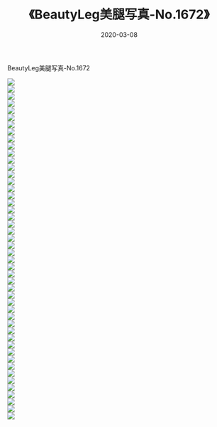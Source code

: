 ﻿---
layout: post
title:  《BeautyLeg美腿写真-No.1672》
date:   2020-03-08
img: http://img.660000.xyz/Sharelink/网络美图/2020/BeautyLeg美腿写真-No.1672/000.jpg
categories: [美女, 清纯, 唯美]
---

BeautyLeg美腿写真-No.1672

  ![](http://img.660000.xyz/Sharelink/网络美图/2020/BeautyLeg美腿写真-No.1672/001.jpg) <br> ![](http://img.660000.xyz/Sharelink/网络美图/2020/BeautyLeg美腿写真-No.1672/002.jpg) <br> ![](http://img.660000.xyz/Sharelink/网络美图/2020/BeautyLeg美腿写真-No.1672/003.jpg) <br> ![](http://img.660000.xyz/Sharelink/网络美图/2020/BeautyLeg美腿写真-No.1672/004.jpg) <br> ![](http://img.660000.xyz/Sharelink/网络美图/2020/BeautyLeg美腿写真-No.1672/005.jpg) <br> ![](http://img.660000.xyz/Sharelink/网络美图/2020/BeautyLeg美腿写真-No.1672/006.jpg) <br> ![](http://img.660000.xyz/Sharelink/网络美图/2020/BeautyLeg美腿写真-No.1672/007.jpg) <br> ![](http://img.660000.xyz/Sharelink/网络美图/2020/BeautyLeg美腿写真-No.1672/008.jpg) <br> ![](http://img.660000.xyz/Sharelink/网络美图/2020/BeautyLeg美腿写真-No.1672/009.jpg) <br> ![](http://img.660000.xyz/Sharelink/网络美图/2020/BeautyLeg美腿写真-No.1672/010.jpg) <br> ![](http://img.660000.xyz/Sharelink/网络美图/2020/BeautyLeg美腿写真-No.1672/011.jpg) <br> ![](http://img.660000.xyz/Sharelink/网络美图/2020/BeautyLeg美腿写真-No.1672/012.jpg) <br> ![](http://img.660000.xyz/Sharelink/网络美图/2020/BeautyLeg美腿写真-No.1672/013.jpg) <br> ![](http://img.660000.xyz/Sharelink/网络美图/2020/BeautyLeg美腿写真-No.1672/014.jpg) <br> ![](http://img.660000.xyz/Sharelink/网络美图/2020/BeautyLeg美腿写真-No.1672/015.jpg) <br> ![](http://img.660000.xyz/Sharelink/网络美图/2020/BeautyLeg美腿写真-No.1672/016.jpg) <br> ![](http://img.660000.xyz/Sharelink/网络美图/2020/BeautyLeg美腿写真-No.1672/017.jpg) <br> ![](http://img.660000.xyz/Sharelink/网络美图/2020/BeautyLeg美腿写真-No.1672/018.jpg) <br> ![](http://img.660000.xyz/Sharelink/网络美图/2020/BeautyLeg美腿写真-No.1672/019.jpg) <br> ![](http://img.660000.xyz/Sharelink/网络美图/2020/BeautyLeg美腿写真-No.1672/020.jpg) <br> ![](http://img.660000.xyz/Sharelink/网络美图/2020/BeautyLeg美腿写真-No.1672/021.jpg) <br> ![](http://img.660000.xyz/Sharelink/网络美图/2020/BeautyLeg美腿写真-No.1672/022.jpg) <br> ![](http://img.660000.xyz/Sharelink/网络美图/2020/BeautyLeg美腿写真-No.1672/023.jpg) <br> ![](http://img.660000.xyz/Sharelink/网络美图/2020/BeautyLeg美腿写真-No.1672/024.jpg) <br> ![](http://img.660000.xyz/Sharelink/网络美图/2020/BeautyLeg美腿写真-No.1672/025.jpg) <br> ![](http://img.660000.xyz/Sharelink/网络美图/2020/BeautyLeg美腿写真-No.1672/026.jpg) <br> ![](http://img.660000.xyz/Sharelink/网络美图/2020/BeautyLeg美腿写真-No.1672/027.jpg) <br> ![](http://img.660000.xyz/Sharelink/网络美图/2020/BeautyLeg美腿写真-No.1672/028.jpg) <br> ![](http://img.660000.xyz/Sharelink/网络美图/2020/BeautyLeg美腿写真-No.1672/029.jpg) <br> ![](http://img.660000.xyz/Sharelink/网络美图/2020/BeautyLeg美腿写真-No.1672/030.jpg) <br> ![](http://img.660000.xyz/Sharelink/网络美图/2020/BeautyLeg美腿写真-No.1672/031.jpg) <br> ![](http://img.660000.xyz/Sharelink/网络美图/2020/BeautyLeg美腿写真-No.1672/032.jpg) <br> ![](http://img.660000.xyz/Sharelink/网络美图/2020/BeautyLeg美腿写真-No.1672/033.jpg) <br> ![](http://img.660000.xyz/Sharelink/网络美图/2020/BeautyLeg美腿写真-No.1672/034.jpg) <br> ![](http://img.660000.xyz/Sharelink/网络美图/2020/BeautyLeg美腿写真-No.1672/035.jpg) <br> ![](http://img.660000.xyz/Sharelink/网络美图/2020/BeautyLeg美腿写真-No.1672/036.jpg) <br> ![](http://img.660000.xyz/Sharelink/网络美图/2020/BeautyLeg美腿写真-No.1672/037.jpg) <br> ![](http://img.660000.xyz/Sharelink/网络美图/2020/BeautyLeg美腿写真-No.1672/038.jpg) <br> ![](http://img.660000.xyz/Sharelink/网络美图/2020/BeautyLeg美腿写真-No.1672/039.jpg) <br> ![](http://img.660000.xyz/Sharelink/网络美图/2020/BeautyLeg美腿写真-No.1672/040.jpg) <br> ![](http://img.660000.xyz/Sharelink/网络美图/2020/BeautyLeg美腿写真-No.1672/041.jpg) <br> ![](http://img.660000.xyz/Sharelink/网络美图/2020/BeautyLeg美腿写真-No.1672/042.jpg) <br> ![](http://img.660000.xyz/Sharelink/网络美图/2020/BeautyLeg美腿写真-No.1672/043.jpg) <br> ![](http://img.660000.xyz/Sharelink/网络美图/2020/BeautyLeg美腿写真-No.1672/044.jpg) <br> ![](http://img.660000.xyz/Sharelink/网络美图/2020/BeautyLeg美腿写真-No.1672/045.jpg) <br> ![](http://img.660000.xyz/Sharelink/网络美图/2020/BeautyLeg美腿写真-No.1672/046.jpg) <br> ![](http://img.660000.xyz/Sharelink/网络美图/2020/BeautyLeg美腿写真-No.1672/047.jpg) <br> ![](http://img.660000.xyz/Sharelink/网络美图/2020/BeautyLeg美腿写真-No.1672/048.jpg) <br>